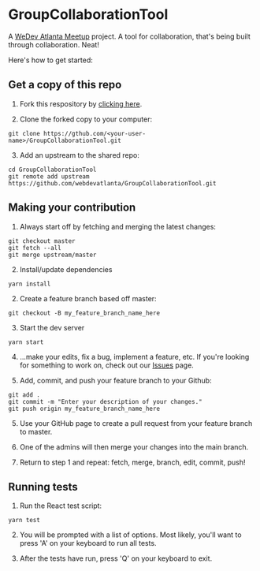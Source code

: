# GroupCollaborationTool

A [WeDev Atlanta Meetup](https://meetup.com/webdevatlanta) project. A tool for collaboration, that's being built through collaboration. Neat!

Here's how to get started:

## Get a copy of this repo

1.  Fork this respository by [clicking here](https://github.com/webdevatlanta/GroupCollaborationTool/fork).

2.  Clone the forked copy to your computer:

```
git clone https://gthub.com/<your-user-name>/GroupCollaborationTool.git
```

3. Add an upstream to the shared repo:

```
cd GroupCollaborationTool
git remote add upstream https://github.com/webdevatlanta/GroupCollaborationTool.git
```

## Making your contribution

1. Always start off by fetching and merging the latest changes:

```
git checkout master
git fetch --all
git merge upstream/master
```

2. Install/update dependencies

```
yarn install
```

2. Create a feature branch based off master:

```
git checkout -B my_feature_branch_name_here
```

3. Start the dev server

```
yarn start
```

4. ...make your edits, fix a bug, implement a feature, etc. If you're looking for something to work on, check out our [Issues](https://github.com/webdevatlanta/GroupCollaborationTool/issues) page.

5. Add, commit, and push your feature branch to your Github:

```
git add .
git commit -m "Enter your description of your changes."
git push origin my_feature_branch_name_here
```

5.  Use your GitHub page to create a pull request from your feature branch to master.

6.  One of the admins will then merge your changes into the main branch.

7.  Return to step 1 and repeat: fetch, merge, branch, edit, commit, push!

## Running tests

1. Run the React test script:

```
yarn test
```

2. You will be prompted with a list of options. Most likely, you'll want to press 'A' on your keyboard to run all tests.

3. After the tests have run, press 'Q' on your keyboard to exit.
